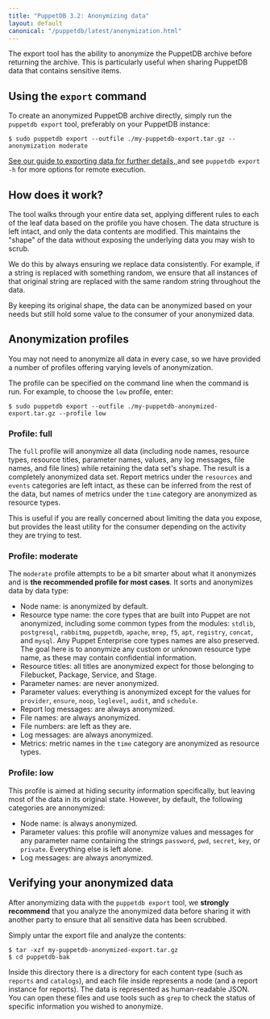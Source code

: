 ```yaml
---
title: "PuppetDB 3.2: Anonymizing data"
layout: default
canonical: "/puppetdb/latest/anonymization.html"
---
```


The export tool has the ability to anonymize the PuppetDB archive before returning the archive. This is particularly useful when sharing PuppetDB data that contains sensitive items.

Using the `export` command
-----

To create an anonymized PuppetDB archive directly, simply run the `puppetdb export` tool, preferably on your PuppetDB instance:

    $ sudo puppetdb export --outfile ./my-puppetdb-export.tar.gz --anonymization moderate

[See our guide to exporting data for further details, ](./migrate.html#exporting-data-from-an-existing-puppetdb-database) and see `puppetdb export -h` for more options for remote execution.

How does it work?
-----

The tool walks through your entire data set, applying different rules to each of the leaf data based on the profile you have chosen. The data structure is left intact, and only the data contents are modified. This maintains the "shape" of the data without exposing the underlying data you may wish to scrub. 

We do this by always ensuring we replace data consistently. For example, if a string is replaced with something random, we ensure that all instances of that original string are replaced with the same random string throughout the data.

By keeping its original shape, the data can be anonymized based on your needs but still hold some value to the consumer of your anonymized data.

Anonymization profiles
-----

You may not need to anonymize all data in every case, so we have provided a number of profiles offering varying levels of anonymization.

The profile can be specified on the command line when the command is run. For example, to choose the `low` profile, enter:

    $ sudo puppetdb export --outfile ./my-puppetdb-anonymized-export.tar.gz --profile low

### Profile: full

The `full` profile will anonymize all data (including node names, resource types, resource titles, parameter names, values, any log messages, file names, and file lines) while retaining the data set's shape. The result is a completely anonymized data set. Report metrics under the `resources` and `events` categories are left intact, as these can be inferred from the rest of the data, but names of metrics under the `time` category are anonymized as resource types.

This is useful if you are really concerned about limiting the data you expose, but provides the least utility for the consumer depending on the activity they are trying to test.

### Profile: moderate

The `moderate` profile attempts to be a bit smarter about what it anonymizes and is **the recommended profile for most cases**. It sorts and anonymizes data by data type:

* Node name: is anonymized by default.
* Resource type name: the core types that are built into Puppet are not anonymized, including some common types from the modules: `stdlib`, `postgresql`, `rabbitmq`, `puppetdb`, `apache`, `mrep`, `f5`, `apt`, `registry`, `concat`, and `mysql`. Any Puppet Enterprise core types names are also preserved. The goal here is to anonymize any custom or unknown resource type name, as these may contain confidential information.
* Resource titles: all titles are anonymized expect for those belonging to Filebucket, Package, Service, and Stage.
* Parameter names: are never anonymized.
* Parameter values: everything is anonymized except for the values for `provider`, `ensure`, `noop`, `loglevel`, `audit`, and `schedule`.
* Report log messages: are always anonymized.
* File names: are always anonymized.
* File numbers: are left as they are.
* Log messages: are always anonymized.
* Metrics: metric names in the `time` category are anonymized as resource types.

### Profile: low

This profile is aimed at hiding security information specifically, but leaving most of the data in its original state. However, by default, the following categories are annonymized:

* Node name: is always anonymized.
* Parameter values: this profile will anonymize values and messages for any parameter name containing the strings `password`, `pwd`, `secret`, `key`, or `private`. Everything else is left alone.
* Log messages: are always anonymized.

Verifying your anonymized data
-----

After anonymizing data with the `puppetdb export` tool, we **strongly recommend** that you analyze the anonymized data before sharing it with another party to ensure that all sensitive data has been scrubbed.

Simply untar the export file and analyze the contents:

    $ tar -xzf my-puppetdb-anonymized-export.tar.gz
    $ cd puppetdb-bak

Inside this directory there is a directory for each content type (such as `reports` and `catalogs`), and each file inside represents a node (and a report instance for reports). The data is represented as human-readable JSON. You can open these files and use tools such as `grep` to check the status of specific information you wished to anonymize.
